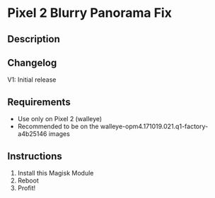 # **Pixel 2 Blurry Panorama Fix**
## Description
## Changelog
V1: Initial release

## Requirements
- Use only on Pixel 2 (walleye)
- Recommended to be on the walleye-opm4.171019.021.q1-factory-a4b25146 images

## Instructions
1. Install this Magisk Module
2. Reboot
3. Profit!
